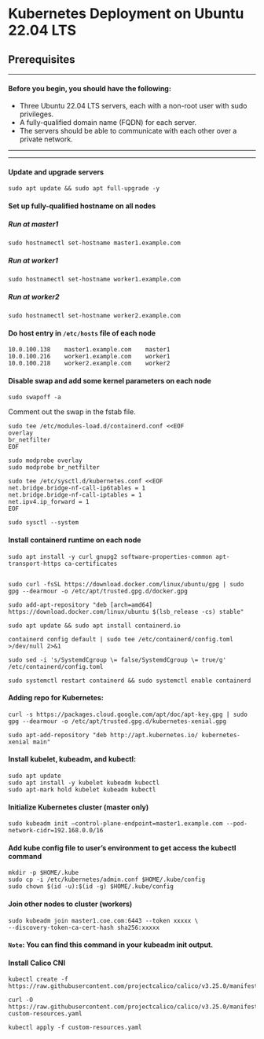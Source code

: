 # Kubernetes Deployment on Ubuntu 22.04 LTS
## Prerequisites
---
#### Before you begin, you should have the following:

- Three Ubuntu 22.04 LTS servers, each with a non-root user with sudo privileges.
- A fully-qualified domain name (FQDN) for each server.
- The servers should be able to communicate with each other over a private network.
---
---
#### Update and upgrade servers

```
sudo apt update && sudo apt full-upgrade -y
```
#### Set up fully-qualified hostname on all nodes

##### Run at master1
```
sudo hostnamectl set-hostname master1.example.com
```

##### Run at worker1
```
sudo hostnamectl set-hostname worker1.example.com
```

##### Run at worker2
```
sudo hostnamectl set-hostname worker2.example.com
```

####  Do host entry in `/etc/hosts` file of each node
```
10.0.100.138    master1.example.com    master1   
10.0.100.216    worker1.example.com    worker1
10.0.100.218    worker2.example.com    worker2
```

#### Disable swap and add some kernel parameters on each node
```
sudo swapoff -a
```
Comment out the swap in the fstab file.

```
sudo tee /etc/modules-load.d/containerd.conf <<EOF
overlay
br_netfilter
EOF
```

```
sudo modprobe overlay
sudo modprobe br_netfilter
```

```
sudo tee /etc/sysctl.d/kubernetes.conf <<EOF
net.bridge.bridge-nf-call-ip6tables = 1
net.bridge.bridge-nf-call-iptables = 1
net.ipv4.ip_forward = 1
EOF
```
```
sudo sysctl --system
```

#### Install containerd runtime on each node

```
sudo apt install -y curl gnupg2 software-properties-common apt-transport-https ca-certificates
```
```

sudo curl -fsSL https://download.docker.com/linux/ubuntu/gpg | sudo gpg --dearmour -o /etc/apt/trusted.gpg.d/docker.gpg
```
```
sudo add-apt-repository "deb [arch=amd64] https://download.docker.com/linux/ubuntu $(lsb_release -cs) stable"
```
```
sudo apt update && sudo apt install containerd.io
```
```
containerd config default | sudo tee /etc/containerd/config.toml >/dev/null 2>&1
```
```
sudo sed -i 's/SystemdCgroup \= false/SystemdCgroup \= true/g' /etc/containerd/config.toml
```
```
sudo systemctl restart containerd && sudo systemctl enable containerd
```

#### Adding repo for Kubernetes:
```
curl -s https://packages.cloud.google.com/apt/doc/apt-key.gpg | sudo gpg --dearmour -o /etc/apt/trusted.gpg.d/kubernetes-xenial.gpg
```
```
sudo apt-add-repository "deb http://apt.kubernetes.io/ kubernetes-xenial main"
```

#### Install kubelet, kubeadm, and kubectl:

```
sudo apt update
sudo apt install -y kubelet kubeadm kubectl
sudo apt-mark hold kubelet kubeadm kubectl
```
#### Initialize Kubernetes cluster (master only)
```
sudo kubeadm init –control-plane-endpoint=master1.example.com --pod-network-cidr=192.168.0.0/16
```

#### Add kube config file to user’s environment to get access the kubectl command
```
mkdir -p $HOME/.kube
sudo cp -i /etc/kubernetes/admin.conf $HOME/.kube/config
sudo chown $(id -u):$(id -g) $HOME/.kube/config
```

#### Join other nodes to cluster (workers)
```
sudo kubeadm join master1.coe.com:6443 --token xxxxx \
--discovery-token-ca-cert-hash sha256:xxxxx
```
#### `Note`: You can find this command in your kubeadm init output.

#### Install Calico CNI
```
kubectl create -f 
https://raw.githubusercontent.com/projectcalico/calico/v3.25.0/manifests/tigeraoperator.yaml
```
```
curl -O https://raw.githubusercontent.com/projectcalico/calico/v3.25.0/manifests/
custom-resources.yaml
```
```
kubectl apply -f custom-resources.yaml
```
